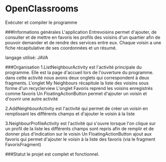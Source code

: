 # OpenClassrooms

Exécuter et compiler le programme

###Informations générales
L'application Entrevoisins permet d'ajouter, de consulter et de mettre en favoris les profils des voisins d'un quartier afin de pouvoir demander et de rendre des services entre eux.
Chaque voisin a une fiche récapitulative de ses coordonnées et un résumé.

langage utilisé: JAVA

###Organisation
1.ListNeighbourActivity est l'activité principale du programme. Elle est la page d'accueil lors de l'ouverture du programme.
    dans cette activité nous avons deux onglets qui correspondent à deux fragments.
    L'onglet My Neighbours récapitule la liste des voisins sous forme d'un recyclerview
    L'onglet Favoris reprend les voisins enregistrés comme favoris
    Un FloatingActionButton permet d'ajouter un voisin et d'ouvrir une autre activité

2.AddNeighbourActivity est l'activité qui permet de créer un voisin en remplissant les différents champs et d'ajouter le voisin à la liste

3.NeighbourProfileActivity est l'activité qui s'ouvre lorsque l'on clique sur un profil de la liste
    les différents champs sont repris afin de remplir et de donner plus d'indication sur le voisin
    Un FloatingActionButton ajout aux favoris qui permet d'ajouter le voisin à la liste des favoris (via le fragment FavorisFragment)

###Statut
le projet est complet et fonctionnel.
